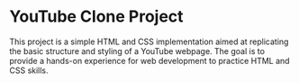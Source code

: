 # YouTube Clone Project
This project is a simple HTML and CSS implementation aimed at replicating the basic structure and styling of a YouTube webpage. The goal is to provide a hands-on experience for web development to practice HTML and CSS skills.

